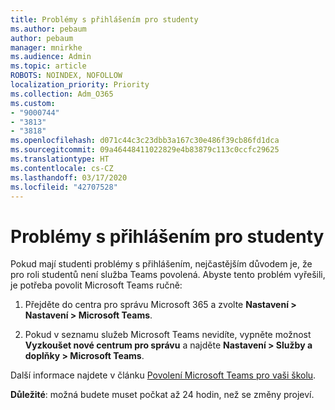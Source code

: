 ```yaml
---
title: Problémy s přihlášením pro studenty
ms.author: pebaum
author: pebaum
manager: mnirkhe
ms.audience: Admin
ms.topic: article
ROBOTS: NOINDEX, NOFOLLOW
localization_priority: Priority
ms.collection: Adm_O365
ms.custom:
- "9000744"
- "3813"
- "3818"
ms.openlocfilehash: d071c44c3c23dbb3a167c30e486f39cb86fd1dca
ms.sourcegitcommit: 09a46448411022829e4b83879c113c0ccfc29625
ms.translationtype: HT
ms.contentlocale: cs-CZ
ms.lasthandoff: 03/17/2020
ms.locfileid: "42707528"
---
```

# <a name="sign-in-issues-for-students"></a>Problémy s přihlášením pro studenty

Pokud mají studenti problémy s přihlášením, nejčastějším důvodem je, že pro roli studentů není služba Teams povolená. Abyste tento problém vyřešili, je potřeba povolit Microsoft Teams ručně:

1. Přejděte do centra pro správu Microsoft 365 a zvolte **Nastavení > Nastavení > Microsoft Teams**. 

2. Pokud v seznamu služeb Microsoft Teams nevidíte, vypněte možnost **Vyzkoušet nové centrum pro správu** a najděte **Nastavení > Služby a doplňky > Microsoft Teams**. 

Další informace najdete v článku [Povolení Microsoft Teams pro vaši školu](https://docs.microsoft.com/microsoft-365/education/intune-edu-trial/enable-microsoft-teams#enable-microsoft-teams-for-your-school-1). 

**Důležité**: možná budete muset počkat až 24 hodin, než se změny projeví.

 
